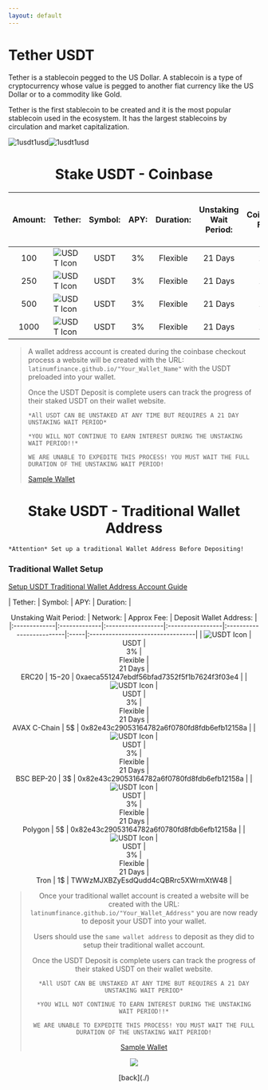 ```yaml
---
layout: default
---
```



# Tether USDT

Tether is a stablecoin pegged to the US Dollar. A stablecoin is a type of cryptocurrency whose value is pegged to another fiat currency like the US Dollar or to a commodity like Gold. 

Tether is the first stablecoin to be created and it is the most popular stablecoin used in the ecosystem. It has the largest stablecoins by circulation and market capitalization.


![1usdt1usd](https://latinumfinance.github.io/assets/images/1usdt1usdupdate.png)![1usdt1usd](https://latinumfinance.github.io/assets/images/LatinumFinanceLogoDraft512x256.png)

# <center>Stake USDT - Coinbase

| Amount: |    Tether:    |    Symbol:   |       APY:        |     Duration:     | <center>Unstaking Wait Period: | <center>Coinbase Fee: | Stake Now Using![coinbase logo](https://latinumfinance.github.io/assets/images/coinbaselogo2.png)   |
|:-------|:-------------|:-------------|:------------------|:-----------------|:-------------------------|:-----|:---------------------------------|
| <center>100 |    ![USDT Icon](https://latinumfinance.github.io/assets/images/usdticonlogo.png)    |     <center>USDT     |       <center>3%         |     <center>Flexible     |           <center>21 Days | <center>1% | <a class="buy-with-crypto" href="https://commerce.coinbase.com/checkout/f305e564-fb8d-41d3-9011-ad5d5f9e6c05"> Stake Crypto </a> <script src="https://commerce.coinbase.com/v1/checkout.js?version=201807"></script>   |
  | <center>250 |    ![USDT Icon](https://latinumfinance.github.io/assets/images/usdticonlogo.png)    |     <center>USDT     |       <center>3%         |     <center>Flexible     |           <center>21 Days | <center>1% | <a class="buy-with-crypto" href="https://commerce.coinbase.com/checkout/f305e564-fb8d-41d3-9011-ad5d5f9e6c05"> Stake Crypto </a> <script src="https://commerce.coinbase.com/v1/checkout.js?version=201807"></script>   |
  | <center>500 |    ![USDT Icon](https://latinumfinance.github.io/assets/images/usdticonlogo.png)    |     <center>USDT     |       <center>3%         |     <center>Flexible     |           <center>21 Days | <center>1% | <a class="buy-with-crypto" href="https://commerce.coinbase.com/checkout/f305e564-fb8d-41d3-9011-ad5d5f9e6c05"> Stake Crypto </a> <script src="https://commerce.coinbase.com/v1/checkout.js?version=201807"></script>   |
  | <center>1000 |    ![USDT Icon](https://latinumfinance.github.io/assets/images/usdticonlogo.png)    |     <center>USDT     |       <center>3%         |     <center>Flexible     |           <center>21 Days | <center>1% | <a class="buy-with-crypto" href="https://commerce.coinbase.com/checkout/f305e564-fb8d-41d3-9011-ad5d5f9e6c05"> Stake Crypto </a> <script src="https://commerce.coinbase.com/v1/checkout.js?version=201807"></script>   |

>A wallet address account is created during the coinbase checkout process a website will be created with the URL: `latinumfinance.github.io/"Your_Wallet_Name"` with the USDT preloaded into your wallet.
>
>Once the USDT Deposit is complete users can track the progress of their staked USDT on their wallet website. 
>
>`*All USDT CAN BE UNSTAKED AT ANY TIME BUT REQUIRES A 21 DAY UNSTAKING WAIT PERIOD*`
>
>`*YOU WILL NOT CONTINUE TO EARN INTEREST DURING THE UNSTAKING WAIT PERIOD!!*`
>
>`WE ARE UNABLE TO EXPEDITE THIS PROCESS! YOU MUST WAIT THE FULL DURATION OF THE UNSTAKING WAIT PERIOD!`  
>
> [Sample Wallet](./WalletNameTest)
>  
  
# <center>Stake USDT - Traditional Wallet Address
  
  `*Attention* Set up a traditional Wallet Address Before Depositing!`
  
### Traditional Wallet Setup
  
  [Setup USDT Traditional Wallet Address Account Guide](./traditional_wallet_setup)


|    Tether:    |    Symbol:   |       APY:        |     Duration:     | <center>Unstaking Wait Period: | Network: | Approx Fee: | Deposit Wallet Address: |
|:-------------|:-------------|:------------------|:-----------------|:-------------------------|:-----|:---------------------------------|
|    ![USDT Icon](https://latinumfinance.github.io/assets/images/usdticonlogo.png)    |     <center>USDT     |       <center>3%         |     <center>Flexible     |           <center>21 Days | <center>ERC20 | 15$-20$ | 0xaeca551247ebdf56bfad7352f5f1b7624f3f03e4 |
  |    ![USDT Icon](https://latinumfinance.github.io/assets/images/usdticonlogo.png)    |     <center>USDT     |       <center>3%         |     <center>Flexible     |           <center>21 Days | <center>AVAX C-Chain | 5$ | 0x82e43c29053164782a6f0780fd8fdb6efb12158a |
  |    ![USDT Icon](https://latinumfinance.github.io/assets/images/usdticonlogo.png)    |     <center>USDT     |       <center>3%         |     <center>Flexible     |           <center>21 Days | <center>BSC BEP-20 | 3$ | 0x82e43c29053164782a6f0780fd8fdb6efb12158a |
  |    ![USDT Icon](https://latinumfinance.github.io/assets/images/usdticonlogo.png)    |     <center>USDT     |       <center>3%         |     <center>Flexible     |           <center>21 Days | <center>Polygon | 5$ | 0x82e43c29053164782a6f0780fd8fdb6efb12158a |
  |    ![USDT Icon](https://latinumfinance.github.io/assets/images/usdticonlogo.png)    |     <center>USDT     |       <center>3%         |     <center>Flexible     |           <center>21 Days | <center>Tron | 1$ | TWWzMJXBZyEsdQudd4cQBRrc5XWrmXtW48 |

>Once your traditional wallet account is created a website will be created with the URL: `latinumfinance.github.io/"Your_Wallet_Address"` you are now ready to deposit your USDT into your wallet.
>
>Users should use the `same wallet address` to deposit as they did to setup their traditional wallet account.
>  
>Once the USDT Deposit is complete users can track the progress of their staked USDT on their wallet website. 
>
>`*All USDT CAN BE UNSTAKED AT ANY TIME BUT REQUIRES A 21 DAY UNSTAKING WAIT PERIOD*`
>
>`*YOU WILL NOT CONTINUE TO EARN INTEREST DURING THE UNSTAKING WAIT PERIOD!!*`
>
>`WE ARE UNABLE TO EXPEDITE THIS PROCESS! YOU MUST WAIT THE FULL DURATION OF THE UNSTAKING WAIT PERIOD!`  
>
> [Sample Wallet](./WalletNameTest)
> 
  
  
  
  <p align="center">
<img src="https://latinumfinance.github.io/assets/images/lfcompoundinterestadvdraft2.png">
  </p>
[back](./)

